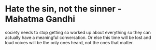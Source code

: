 # Hate the sin, not the sinner - Mahatma Gandhi

society needs to stop getting so worked up about everything so they can actually have a meaningful conversation. Or else this time will be lost and loud voices will be the only ones heard, not the ones that matter.
